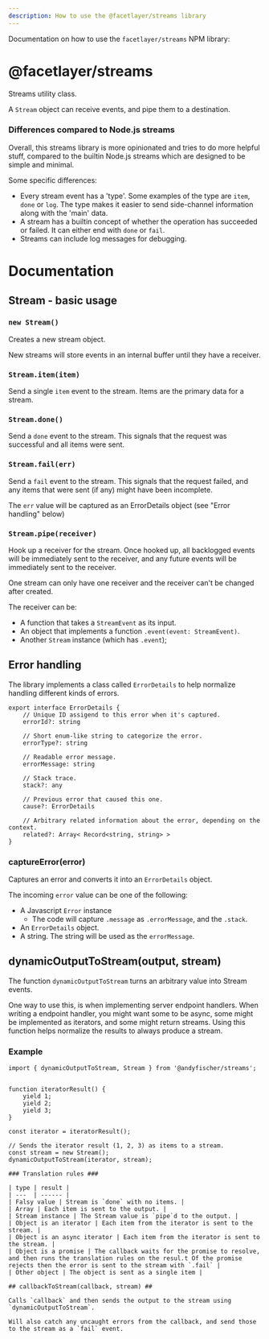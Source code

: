 ```yaml
---
description: How to use the @facetlayer/streams library
---
```


Documentation on how to use the `facetlayer/streams` NPM library:


# @facetlayer/streams #

Streams utility class.

A `Stream` object can receive events, and pipe them to a destination.

### Differences compared to Node.js streams ###

Overall, this streams library is more opinionated and tries to do more helpful stuff, compared to the builtin Node.js streams which are designed to be simple and minimal.

Some specific differences:

 - Every stream event has a 'type'. Some examples of the type are `item`, `done` or `log`. The type makes it easier to send side-channel information along with the 'main' data.
 - A stream has a builtin concept of whether the operation has succeeded or failed. It can either end with `done` or `fail`.
 - Streams can include log messages for debugging.

# Documentation #

## Stream - basic usage ##

### `new Stream()` ###

Creates a new stream object.

New streams will store events in an internal buffer until they have a receiver.

### `Stream.item(item)` ###

Send a single `item` event to the stream. Items are the primary data for a stream.

### `Stream.done()` ###

Send a `done` event to the stream. This signals that the request was successful and all items were sent.

### `Stream.fail(err)` ###

Send a `fail` event to the stream. This signals that the request failed, and any items that were sent
(if any) might have been incomplete.

The `err` value will be captured as an ErrorDetails object (see "Error handling" below)

### `Stream.pipe(receiver)` ###

Hook up a receiver for the stream. Once hooked up, all backlogged events will be immediately
sent to the receiver, and any future events will be immediately sent to the receiver.

One stream can only have one receiver and the receiver can't be changed after created.

The receiver can be:

 - A function that takes a `StreamEvent` as its input.
 - An object that implements a function `.event(event: StreamEvent)`.
 - Another `Stream` instance (which has `.event`);

## Error handling ##

The library implements a class called `ErrorDetails` to help normalize handling different kinds of errors.

```
export interface ErrorDetails {
    // Unique ID assigend to this error when it's captured.
    errorId?: string

    // Short enum-like string to categorize the error.
    errorType?: string

    // Readable error message.
    errorMessage: string

    // Stack trace.
    stack?: any

    // Previous error that caused this one.
    cause?: ErrorDetails

    // Arbitrary related information about the error, depending on the context.
    related?: Array< Record<string, string> >
}
```

### captureError(error) ###

Captures an error and converts it into an `ErrorDetails` object.

The incoming `error` value can be one of the following:

 - A Javascript `Error` instance
   - The code will capture `.message` as `.errorMessage`, and the `.stack`.
 - An `ErrorDetails` object.
 - A string. The string will be used as the `errorMessage`.

## dynamicOutputToStream(output, stream) ##

The function `dynamicOutputToStream` turns an arbitrary value into Stream events.

One way to use this, is when implementing server endpoint handlers. When writing
a endpoint handler, you might want some to be async, some might be implemented as iterators,
and some might return streams. Using this function helps normalize the results to always produce a stream.

### Example ###

```
import { dynamicOutputToStream, Stream } from '@andyfischer/streams';


function iteratorResult() {
    yield 1;
    yield 2;
    yield 3;
}

const iterator = iteratorResult();

// Sends the iterator result (1, 2, 3) as items to a stream.
const stream = new Stream();
dynamicOutputToStream(iterator, stream);

### Translation rules ###

| type | result |
| ---  | ------ |
| Falsy value | Stream is `done` with no items. |
| Array | Each item is sent to the output. |
| Stream instance | The Stream value is `pipe`d to the output. |
| Object is an iterator | Each item from the iterator is sent to the stream. |
| Object is an async iterator | Each item from the iterator is sent to the stream. |
| Object is a promise | The callback waits for the promise to resolve, and then runs the translation rules on the resul.t Of the promise rejects then the error is sent to the stream with `.fail` |
| Other object | The object is sent as a single item |

## callbackToStream(callback, stream) ##

Calls `callback` and then sends the output to the stream using `dynamicOutputToStream`.

Will also catch any uncaught errors from the callback, and send those to the stream as a `fail` event.
